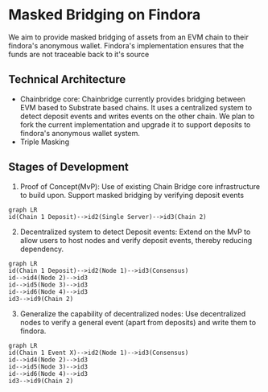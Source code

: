 # Masked Bridging on Findora

We aim to provide masked bridging of assets from an EVM chain to their findora's anonymous wallet.
Findora's implementation ensures that the funds are not traceable back to it's source

## Technical Architecture

- Chainbridge core: Chainbridge currently provides bridging between EVM based to Substrate based chains. It uses a centralized system to
  detect deposit events and writes events on the other chain. We plan to fork the current implementation and upgrade it to support deposits to findora's anonymous wallet system.
- Triple Masking

## Stages of Development

1. Proof of Concept(MvP): Use of existing Chain Bridge core infrastructure to build upon. Support masked bridging by verifying deposit events

```mermaid
graph LR
id(Chain 1 Deposit)-->id2(Single Server)-->id3(Chain 2)
```

2. Decentralized system to detect Deposit events: Extend on the MvP to allow users to host nodes and verify deposit events, thereby reducing dependency.

```mermaid
graph LR
id(Chain 1 Deposit)-->id2(Node 1)-->id3(Consensus)
id-->id4(Node 2)-->id3
id-->id5(Node 3)-->id3
id-->id6(Node 4)-->id3
id3-->id9(Chain 2)
```

3. Generalize the capability of decentralized nodes: Use decentralized nodes to verify a general event (apart from deposits) and write them to findora.

```mermaid
graph LR
id(Chain 1 Event X)-->id2(Node 1)-->id3(Consensus)
id-->id4(Node 2)-->id3
id-->id5(Node 3)-->id3
id-->id6(Node 4)-->id3
id3-->id9(Chain 2)
```
